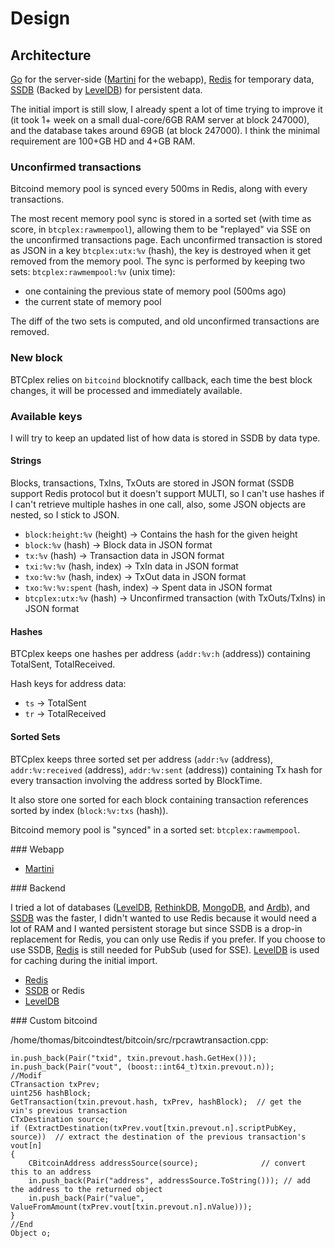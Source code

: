 # Design

## Architecture

[Go](http://golang.org/) for the server-side ([Martini](http://martini.codegangsta.io/) for the webapp), [Redis](http://redis.io/) for temporary data, [SSDB](https://github.com/ideawu/ssdb) (Backed by [LevelDB](https://code.google.com/p/leveldb/)) for persistent data.

The initial import is still slow, I already spent a lot of time trying to improve it (it took 1+ week on a small dual-core/6GB RAM server at block 247000), and the database takes around 69GB (at block 247000). I think the minimal requirement are 100+GB HD and 4+GB RAM.

### Unconfirmed transactions

Bitcoind memory pool is synced every 500ms in Redis, along with every transactions.

The most recent memory pool sync is stored in a sorted set (with time as score, in ``btcplex:rawmempool``), allowing them to be "replayed" via SSE on the unconfirmed transactions page.
Each unconfirmed transaction is stored as JSON in a key ``btcplex:utx:%v`` (hash), the key is destroyed when it get removed from the memory pool.
The sync is performed by keeping two sets: ``btcplex:rawmempool:%v`` (unix time):

- one containing the previous state of memory pool (500ms ago)
- the current state of memory pool

The diff of the two sets is computed, and old unconfirmed transactions are removed. 

### New block

BTCplex relies on ``bitcoind`` blocknotify callback, each time the best block changes, it will be processed and immediately available. 

### Available keys

I will try to keep an updated list of how data is stored in SSDB by data type.


#### Strings

Blocks, transactions, TxIns, TxOuts are stored in JSON format (SSDB support Redis protocol but it doesn't support MULTI, so I can't use hashes if I can't retrieve multiple hashes in one call, also, some JSON objects are nested, so I stick to JSON.

- ``block:height:%v`` (height) -> Contains the hash for the given height
- ``block:%v`` (hash) -> Block data in JSON format
- ``tx:%v`` (hash) -> Transaction data in JSON format
- ``txi:%v:%v`` (hash, index) -> TxIn data in JSON format
- ``txo:%v:%v`` (hash, index) -> TxOut data in JSON format
- ``txo:%v:%v:spent`` (hash, index) -> Spent data in JSON format
- ``btcplex:utx:%v`` (hash) -> Unconfirmed transaction (with TxOuts/TxIns) in JSON format


#### Hashes

BTCplex keeps one hashes per address (``addr:%v:h`` (address)) containing TotalSent, TotalReceived. 

Hash keys for address data:

- ``ts`` -> TotalSent
- ``tr`` -> TotalReceived


#### Sorted Sets

BTCplex keeps three sorted set per address (``addr:%v`` (address), ``addr:%v:received`` (address), ``addr:%v:sent`` (address)) containing Tx hash for every transaction involving the address sorted by BlockTime.

It also store one sorted for each block containing transaction references sorted by index (``block:%v:txs`` (hash)).

Bitcoind memory pool is "synced" in a sorted set: ``btcplex:rawmempool``.


### Webapp

- [Martini](http://martini.codegangsta.io/)


### Backend

I tried a lot of databases ([LevelDB](https://code.google.com/p/leveldb/), [RethinkDB](http://rethinkdb.com/), [MongoDB](http://mongodb.org/), and [Ardb](https://github.com/yinqiwen/ardb)), and [SSDB](https://github.com/ideawu/ssdb) was the faster, I didn't wanted to use Redis because it would need a lot of RAM and I wanted persistent storage but since SSDB is a drop-in replacement for Redis, you can only use Redis if you prefer. If you choose to use SSDB, [Redis](http://redis.io/) is still needed for PubSub (used for SSE). [LevelDB](https://code.google.com/p/leveldb/) is used for caching during the initial import.

- [Redis](http://redis.io/)
- [SSDB](https://github.com/ideawu/ssdb) or Redis
- [LevelDB](https://code.google.com/p/leveldb/)

### Custom bitcoind

/home/thomas/bitcoindtest/bitcoin/src/rpcrawtransaction.cpp:

	in.push_back(Pair("txid", txin.prevout.hash.GetHex()));
    in.push_back(Pair("vout", (boost::int64_t)txin.prevout.n));
    //Modif
    CTransaction txPrev;
    uint256 hashBlock;
    GetTransaction(txin.prevout.hash, txPrev, hashBlock);  // get the vin's previous transaction 
    CTxDestination source;
    if (ExtractDestination(txPrev.vout[txin.prevout.n].scriptPubKey, source))  // extract the destination of the previous transaction's vout[n]
    {
        CBitcoinAddress addressSource(source);              // convert this to an address
        in.push_back(Pair("address", addressSource.ToString())); // add the address to the returned object
        in.push_back(Pair("value", ValueFromAmount(txPrev.vout[txin.prevout.n].nValue))); 
    }
    //End
    Object o;
